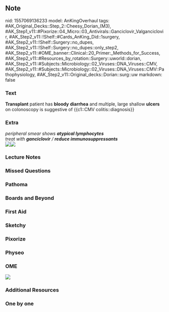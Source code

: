 ## Note
nid: 1557069136233
model: AnKingOverhaul
tags: #AK_Original_Decks::Step_2::Cheesy_Dorian_(M3), #AK_Step1_v11::#Pixorize::04_Micro::03_Antivirals::Ganciclovir_Valganciclovir, #AK_Step2_v11::!Shelf::#Cards_AnKing_Did::1surgery, #AK_Step2_v11::!Shelf::Surgery::no_dupes, #AK_Step2_v11::!Shelf::Surgery::no_dupes::only_step2, #AK_Step2_v11::#OME_banner::Clinical::20_Primer:_Methods_for_Success, #AK_Step2_v11::#Resources_by_rotation::Surgery::uworld::dorian, #AK_Step2_v11::#Subjects::Microbiology::02_Viruses::DNA_Viruses::CMV, #AK_Step2_v11::#Subjects::Microbiology::02_Viruses::DNA_Viruses::CMV::Pathophysiology, #AK_Step2_v11::Original_decks::Dorian::surg::uw
markdown: false

### Text
<b>Transplant</b> patient has <b>bloody</b> <b>diarrhea</b> and
multiple, large shallow <b>ulcers</b> on colonoscopy is suggestive
of {{c1::CMV colitis::diagnosis}}

### Extra
<div>
  <div>
    <i>peripheral smear shows <b>atypical lymphocytes</b></i>
  </div>
</div>
<div>
  <i>treat with <b>ganciclovir</b> / <b>reduce
  immunosuppressants</b></i>
</div>
<div>
  <img src="paste-23948737642853.jpg"><i><b><img src=
  "paste-21023864914270.jpg"></b></i>
</div>

### Lecture Notes


### Missed Questions


### Pathoma


### Boards and Beyond


### First Aid


### Sketchy


### Pixorize


### Physeo


### OME
<div class="ome-widget">
  <a href="https://onlinemeded.org/spa/surgery?ref=anki"><img src=
  "_OME_AnkiFlashcards_Topic_1.png"></a>
</div>

### Additional Resources


### One by one

